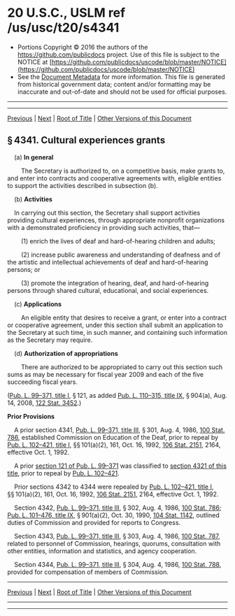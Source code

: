 ---
---

# 20 U.S.C., USLM ref /us/usc/t20/s4341

* Portions Copyright © 2016 the authors of the https://github.com/publicdocs project.
  Use of this file is subject to the NOTICE at [https://github.com/publicdocs/uscode/blob/master/NOTICE](https://github.com/publicdocs/uscode/blob/master/NOTICE)
* See the [Document Metadata](././../../../../../..//README.md) for more information.
  This file is generated from historical government data; content and/or formatting may be inaccurate and out-of-date and should not be used for official purposes.

----------
----------

[Previous](./../../../../../..//us/usc/t20/ch55/schI/ptC/m__us_usc_t20_ch55_schI_ptC.md) | [Next](./../../../../../..//us/usc/t20/ch55/schII/m__us_usc_t20_ch55_schII.md) | [Root of Title](./../../../../../../) | [Other Versions of this Document](https://publicdocs.github.io/go/links?ns=uslm&ref=%2Fus%2Fusc%2Ft20%2Fs4341)

## § 4341. Cultural experiences grants

    (a) __In general__ 

        The Secretary is authorized to, on a competitive basis, make grants to, and enter into contracts and cooperative agreements with, eligible entities to support the activities described in subsection (b).

    (b) __Activities__ 

    In carrying out this section, the Secretary shall support activities providing cultural experiences, through appropriate nonprofit organizations with a demonstrated proficiency in providing such activities, that—

        (1) enrich the lives of deaf and hard-of-hearing children and adults;

        (2) increase public awareness and understanding of deafness and of the artistic and intellectual achievements of deaf and hard-of-hearing persons; or

        (3) promote the integration of hearing, deaf, and hard-of-hearing persons through shared cultural, educational, and social experiences.

    (c) __Applications__ 

        An eligible entity that desires to receive a grant, or enter into a contract or cooperative agreement, under this section shall submit an application to the Secretary at such time, in such manner, and containing such information as the Secretary may require.

    (d) __Authorization of appropriations__ 

        There are authorized to be appropriated to carry out this section such sums as may be necessary for fiscal year 2009 and each of the five succeeding fiscal years.

([Pub. L. 99–371, title I][/us/pl/99/371/tI], § 121, as added [Pub. L. 110–315, title IX][/us/pl/110/315/tIX], § 904(a), Aug. 14, 2008, [122 Stat. 3452][/us/stat/122/3452].)

 __Prior Provisions__ 

    A prior section 4341, [Pub. L. 99–371, title III][/us/pl/99/371/tIII], § 301, Aug. 4, 1986, [100 Stat. 786][/us/stat/100/786], established Commission on Education of the Deaf, prior to repeal by [Pub. L. 102–421, title I][/us/pl/102/421/tI], §§ 101(a)(2), 161, Oct. 16, 1992, [106 Stat. 2151][/us/stat/106/2151], 2164, effective Oct. 1, 1992.

    A prior [section 121 of Pub. L. 99–371][/us/pl/99/371/s121] was classified to [section 4321 of this title][/us/usc/t20/s4321], prior to repeal by [Pub. L. 102–421][/us/pl/102/421].

    Prior sections 4342 to 4344 were repealed by [Pub. L. 102–421, title I][/us/pl/102/421/tI], §§ 101(a)(2), 161, Oct. 16, 1992, [106 Stat. 2151][/us/stat/106/2151], 2164, effective Oct. 1, 1992.

    Section 4342, [Pub. L. 99–371, title III][/us/pl/99/371/tIII], § 302, Aug. 4, 1986, [100 Stat. 786][/us/stat/100/786]; [Pub. L. 101–476, title IX][/us/pl/101/476/tIX], § 901(a)(2), Oct. 30, 1990, [104 Stat. 1142][/us/stat/104/1142], outlined duties of Commission and provided for reports to Congress.

    Section 4343, [Pub. L. 99–371, title III][/us/pl/99/371/tIII], § 303, Aug. 4, 1986, [100 Stat. 787][/us/stat/100/787], related to personnel of Commission, hearings, quorums, consultation with other entities, information and statistics, and agency cooperation.

    Section 4344, [Pub. L. 99–371, title III][/us/pl/99/371/tIII], § 304, Aug. 4, 1986, [100 Stat. 788][/us/stat/100/788], provided for compensation of members of Commission.

----------

[Previous](./../../../../../..//us/usc/t20/ch55/schI/ptC/m__us_usc_t20_ch55_schI_ptC.md) | [Next](./../../../../../..//us/usc/t20/ch55/schII/m__us_usc_t20_ch55_schII.md) | [Root of Title](./../../../../../../) | [Other Versions of this Document](https://publicdocs.github.io/go/links?ns=uslm&ref=%2Fus%2Fusc%2Ft20%2Fs4341)

----------
----------

[/us/pl/99/371/tI]: https://publicdocs.github.io/go/links?ns=uslm&ref=%2Fus%2Fpl%2F99%2F371%2FtI
[/us/pl/110/315/tIX]: https://publicdocs.github.io/go/links?ns=uslm&ref=%2Fus%2Fpl%2F110%2F315%2FtIX
[/us/stat/122/3452]: https://publicdocs.github.io/go/links?ns=uslm&ref=%2Fus%2Fstat%2F122%2F3452
[/us/pl/99/371/tIII]: https://publicdocs.github.io/go/links?ns=uslm&ref=%2Fus%2Fpl%2F99%2F371%2FtIII
[/us/stat/100/786]: https://publicdocs.github.io/go/links?ns=uslm&ref=%2Fus%2Fstat%2F100%2F786
[/us/pl/102/421/tI]: https://publicdocs.github.io/go/links?ns=uslm&ref=%2Fus%2Fpl%2F102%2F421%2FtI
[/us/stat/106/2151]: https://publicdocs.github.io/go/links?ns=uslm&ref=%2Fus%2Fstat%2F106%2F2151
[/us/pl/99/371/s121]: https://publicdocs.github.io/go/links?ns=uslm&ref=%2Fus%2Fpl%2F99%2F371%2Fs121
[/us/usc/t20/s4321]: https://publicdocs.github.io/go/links?ns=uslm&ref=%2Fus%2Fusc%2Ft20%2Fs4321
[/us/pl/102/421]: https://publicdocs.github.io/go/links?ns=uslm&ref=%2Fus%2Fpl%2F102%2F421
[/us/pl/102/421/tI]: https://publicdocs.github.io/go/links?ns=uslm&ref=%2Fus%2Fpl%2F102%2F421%2FtI
[/us/stat/106/2151]: https://publicdocs.github.io/go/links?ns=uslm&ref=%2Fus%2Fstat%2F106%2F2151
[/us/pl/99/371/tIII]: https://publicdocs.github.io/go/links?ns=uslm&ref=%2Fus%2Fpl%2F99%2F371%2FtIII
[/us/stat/100/786]: https://publicdocs.github.io/go/links?ns=uslm&ref=%2Fus%2Fstat%2F100%2F786
[/us/pl/101/476/tIX]: https://publicdocs.github.io/go/links?ns=uslm&ref=%2Fus%2Fpl%2F101%2F476%2FtIX
[/us/stat/104/1142]: https://publicdocs.github.io/go/links?ns=uslm&ref=%2Fus%2Fstat%2F104%2F1142
[/us/pl/99/371/tIII]: https://publicdocs.github.io/go/links?ns=uslm&ref=%2Fus%2Fpl%2F99%2F371%2FtIII
[/us/stat/100/787]: https://publicdocs.github.io/go/links?ns=uslm&ref=%2Fus%2Fstat%2F100%2F787
[/us/pl/99/371/tIII]: https://publicdocs.github.io/go/links?ns=uslm&ref=%2Fus%2Fpl%2F99%2F371%2FtIII
[/us/stat/100/788]: https://publicdocs.github.io/go/links?ns=uslm&ref=%2Fus%2Fstat%2F100%2F788


